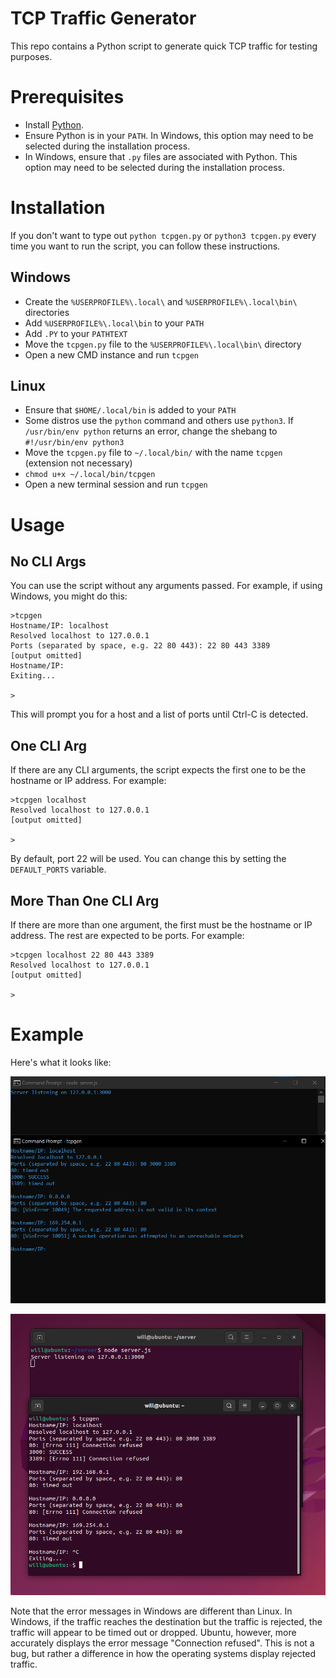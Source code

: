 # TCP Traffic Generator
This repo contains a Python script to generate quick TCP traffic for testing purposes. 

# Prerequisites
- Install [Python](https://www.python.org/).
- Ensure Python is in your `PATH`. In Windows, this option may need to be selected during the installation process.
- In Windows, ensure that `.py` files are associated with Python. This option may need to be selected during the installation process.


# Installation
If you don't want to type out `python tcpgen.py` or `python3 tcpgen.py` every time you want to run the script, you can follow these instructions.
## Windows
- Create the `%USERPROFILE%\.local\` and `%USERPROFILE%\.local\bin\` directories
- Add `%USERPROFILE%\.local\bin` to your `PATH`
- Add `.PY` to your `PATHTEXT`
- Move the `tcpgen.py` file to the `%USERPROFILE%\.local\bin\` directory
- Open a new CMD instance and run `tcpgen`

## Linux
- Ensure that `$HOME/.local/bin` is added to your `PATH`
- Some distros use the `python` command and others use `python3`. If `/usr/bin/env python` returns an error, change the shebang to `#!/usr/bin/env python3`
- Move the `tcpgen.py` file to `~/.local/bin/` with the name `tcpgen` (extension not necessary)
- `chmod u+x ~/.local/bin/tcpgen`
- Open a new terminal session and run `tcpgen`

# Usage
## No CLI Args
You can use the script without any arguments passed. For example, if using Windows, you might do this:
```
>tcpgen
Hostname/IP: localhost
Resolved localhost to 127.0.0.1
Ports (separated by space, e.g. 22 80 443): 22 80 443 3389
[output omitted]
Hostname/IP:
Exiting...

>
```
This will prompt you for a host and a list of ports until Ctrl-C is detected.
## One CLI Arg
If there are any CLI arguments, the script expects the first one to be the hostname or IP address. For example:
```
>tcpgen localhost
Resolved localhost to 127.0.0.1
[output omitted]

>
```
By default, port 22 will be used. You can change this by setting the `DEFAULT_PORTS` variable.

## More Than One CLI Arg
If there are more than one argument, the first must be the hostname or IP address. The rest are expected to be ports. For example:
```
>tcpgen localhost 22 80 443 3389
Resolved localhost to 127.0.0.1
[output omitted]

>
```

# Example
Here's what it looks like:

![Windows](./.github/windows_example.png)

![Ubuntu](./.github/ubuntu_example.png)

Note that the error messages in Windows are different than Linux. In Windows, if the traffic reaches the destination but the traffic is rejected, the traffic will appear to be timed out or dropped. Ubuntu, however, more accurately displays the error message "Connection refused". This is not a bug, but rather a difference in how the operating systems display rejected traffic.
